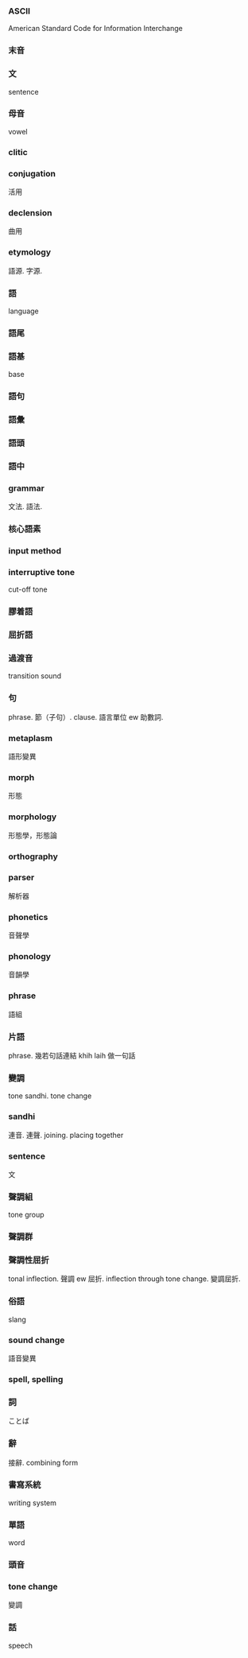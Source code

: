 ### ASCII

American Standard Code for Information Interchange

### 末音

### 文

sentence

### 母音

vowel

### clitic

### conjugation

活用

### declension

曲用

### etymology

語源. 字源.

### 語

language

### 語尾

### 語基

base

### 語句

### 語彙

### 語頭

### 語中

### grammar

文法. 語法.

### 核心語素

### input method

### interruptive tone

cut-off tone

### 膠着語

### 屈折語

### 過渡音

transition sound

### 句

phrase. 節（子句）. clause. 語言單位 ew 助數詞. 

### metaplasm

語形變異

### morph

形態

### morphology

形態學，形態論

### orthography

### parser

解析器

### phonetics

音聲學

### phonology

音韻學

### phrase

語組

### 片語

phrase. 幾若句話連結 khih laih 做一句話

### 變調

tone sandhi. tone change

### sandhi

連音. 連聲. joining. placing together

### sentence

文

### 聲調組

tone group

### 聲調群

### 聲調性屈折

tonal inflection. 聲調 ew 屈折.
inflection through tone change. 變調屈折.

### 俗語

slang

### sound change

語音變異

### spell, spelling

### 詞

ことば

### 辭

接辭. combining form

### 書寫系統

writing system

### 單語

word

### 頭音

### tone change

變調

### 話

speech
